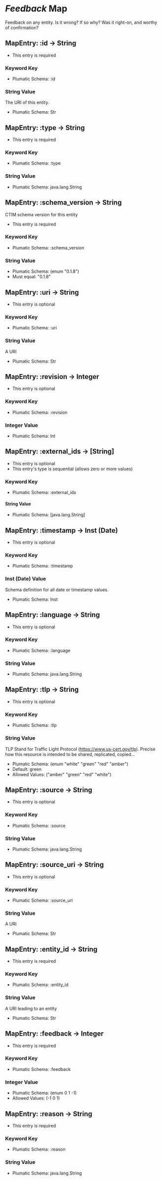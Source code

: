 # *Feedback* Map

Feedback on any entity.  Is it wrong?  If so why?  Was
  it right-on, and worthy of confirmation?


## MapEntry: :id -> String

* This entry is required

### Keyword Key

* Plumatic Schema: :id

### String Value

The URI of this entity.

* Plumatic Schema: Str

## MapEntry: :type -> String

* This entry is required

### Keyword Key

* Plumatic Schema: :type

### String Value

* Plumatic Schema: java.lang.String

## MapEntry: :schema_version -> String

CTIM schema version for this entity

* This entry is required

### Keyword Key

* Plumatic Schema: :schema_version

### String Value

* Plumatic Schema: (enum "0.1.8")
* Must equal: "0.1.8"

## MapEntry: :uri -> String

* This entry is optional

### Keyword Key

* Plumatic Schema: :uri

### String Value

A URI

* Plumatic Schema: Str

## MapEntry: :revision -> Integer

* This entry is optional

### Keyword Key

* Plumatic Schema: :revision

### Integer Value

* Plumatic Schema: Int

## MapEntry: :external_ids -> [String]

* This entry is optional
* This entry's type is sequential (allows zero or more values)

### Keyword Key

* Plumatic Schema: :external_ids

#### String Value

* Plumatic Schema: [java.lang.String]

## MapEntry: :timestamp -> Inst (Date)

* This entry is optional

### Keyword Key

* Plumatic Schema: :timestamp

### Inst (Date) Value

Schema definition for all date or timestamp values.

* Plumatic Schema: Inst

## MapEntry: :language -> String

* This entry is optional

### Keyword Key

* Plumatic Schema: :language

### String Value

* Plumatic Schema: java.lang.String

## MapEntry: :tlp -> String

* This entry is optional

### Keyword Key

* Plumatic Schema: :tlp

### String Value

TLP Stand for Traffic Light Protocol (https://www.us-cert.gov/tlp). Precise how this resource is intended to be shared, replicated, copied...

* Plumatic Schema: (enum "white" "green" "red" "amber")
* Default: green
* Allowed Values: ("amber" "green" "red" "white")

## MapEntry: :source -> String

* This entry is optional

### Keyword Key

* Plumatic Schema: :source

### String Value

* Plumatic Schema: java.lang.String

## MapEntry: :source_uri -> String

* This entry is optional

### Keyword Key

* Plumatic Schema: :source_uri

### String Value

A URI

* Plumatic Schema: Str

## MapEntry: :entity_id -> String

* This entry is required

### Keyword Key

* Plumatic Schema: :entity_id

### String Value

A URI leading to an entity

* Plumatic Schema: Str

## MapEntry: :feedback -> Integer

* This entry is required

### Keyword Key

* Plumatic Schema: :feedback

### Integer Value

* Plumatic Schema: (enum 0 1 -1)
* Allowed Values: (-1 0 1)

## MapEntry: :reason -> String

* This entry is required

### Keyword Key

* Plumatic Schema: :reason

### String Value

* Plumatic Schema: java.lang.String
